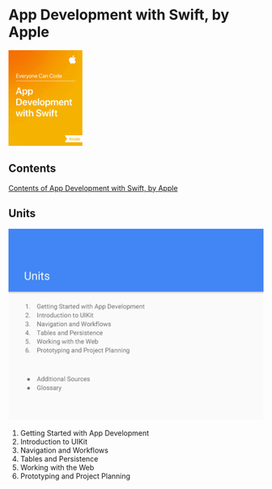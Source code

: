 # App Development with Swift, by Apple

![App Development with Swift, by Apple](./App-Development-with-Swift.jpg)

## Contents

[Contents of App Development with Swift, by Apple](https://www.slideshare.net/AdagioParaCuerdas/app-development-with-swift-76663002)

## Units

![App Development with Swift - Units](./ADwS-Units.png)

1. Getting Started with App Development
2. Introduction to UIKit
3. Navigation and Workflows
4. Tables and Persistence
5. Working with the Web
6. Prototyping and Project Planning
